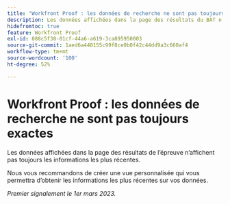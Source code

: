 ```yaml
---
title: "Workfront Proof : les données de recherche ne sont pas toujours exactes"
description: Les données affichées dans la page des résultats du BAT n’affichent pas toujours les informations les plus récentes. Il est recommandé de créer une vue personnalisée qui sera utilisée pour obtenir les informations les plus récentes sur vos données.
hidefromtoc: true
feature: Workfront Proof
exl-id: 088c5f38-01cf-44a6-a619-3ca895950003
source-git-commit: 1aed6a440155c99f8ce0b0f42c44dd9a3c660af4
workflow-type: tm+mt
source-wordcount: '100'
ht-degree: 52%

---
```


# Workfront Proof : les données de recherche ne sont pas toujours exactes

Les données affichées dans la page des résultats de l’épreuve n’affichent pas toujours les informations les plus récentes.

Nous vous recommandons de créer une vue personnalisée qui vous permettra d’obtenir les informations les plus récentes sur vos données.

_Premier signalement le 1er mars 2023._
